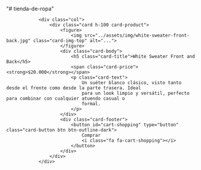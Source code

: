 "# tienda-de-ropa" 
<!-- card  -->
                <div class="col">
                    <div class="card h-100 card-product">
                        <figure>
                            <img src="../assets/img/white-sweater-front-back.jpg" class="card-img-top" alt="...">
                        </figure>
                        <div class="card-body">
                            <h5 class="card-title">White Sweater Front and Back</h5>
                            <span class="card-price"><strong>$20.000</strong></span>
                            <p class="card-text">
                                Un suéter blanco clásico, visto tanto desde el frente como desde la parte trasera. Ideal
                                para un look limpio y versátil, perfecto para combinar con cualquier atuendo casual o
                                formal.
                            </p>
                        </div>
                        <div class="card-footer">
                            <button id="cart-shopping" type="button" class="card-button btn btn-outline-dark">
                                Comprar
                                <i class="fa fa-cart-shopping"></i>
                            </button>
                        </div>
                    </div>
                </div>
